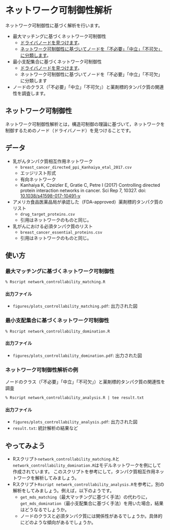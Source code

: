 # ネットワーク可制御性解析
ネットワーク可制御性に基づく解析を行います。
* 最大マッチングに基づくネットワーク可制御性
  * [ドライバノードを見つけます](https://www.nature.com/articles/nature10011)。
  * [ネットワーク可制御性に基づいてノードを「不必要」「中立」「不可欠」に分類します](https://www.pnas.org/content/113/18/4976)。
* 最小支配集合に基づくネットワーク可制御性
  * [ドライバノードを見つけます](https://iopscience.iop.org/article/10.1088/1367-2630/14/7/073005)。
  * ネットワーク可制御性に基づいてノードを「不必要」「中立」「不可欠」に分類します
* ノードのクラス（「不必要」「中立」「不可欠」）と薬剤標的タンパク質の関連性を調査します。

## ネットワーク可制御性
ネットワーク可制御性解析とは，構造可制御の理論に基づいて，ネットワークを制御するためのノード（ドライバノード）を見つけることです。

## データ
  * 乳がんタンパク質相互作用ネットワーク
    * ``breast_cancer_directed_ppi_Kanhaiya_etal_2017.csv``
    * エッジリスト形式
    * 有向ネットワーク
    * Kanhaiya K, Czeizler E, Gratie C, Petre I (2017) Controlling directed protein interaction networks in cancer. Sci Rep 7, 10327. doi: [10.1038/s41598-017-10491-y](https://doi.org/10.1038/s41598-017-10491-y)
  * アメリカ食品医薬品局が承認した（FDA-approved）薬剤標的タンパク質のリスト
    * ``drug_target_proteins.csv``
    * 引用はネットワークのものと同じ。
  * 乳がんにおける必須タンパク質のリスト
    * ``breast_cancer_essential_proteins.csv``
    * 引用はネットワークのものと同じ。

## 使い方
### 最大マッチングに基づくネットワーク可制御性
```
% Rscript network_controllability_matching.R 
```
#### 出力ファイル
* ``figures/plots_controllability_matching.pdf``: 出力された図

### 最小支配集合に基づくネットワーク可制御性
```
% Rscript network_controllability_domination.R 
```
#### 出力ファイル
* ``figures/plots_controllability_domination.pdf``: 出力された図

### ネットワーク可制御性解析の例
ノードのクラス（「不必要」「中立」「不可欠」）と薬剤標的タンパク質の関連性を調査
```
% Rscript network_controllability_analysis.R | tee result.txt
```
#### 出力ファイル
* ``figures/plots_controllability_analysis.pdf``: 出力された図
* ``result.txt``: 統計解析の結果など


## やってみよう
* Rスクリプト``network_controllability_matching.R``と``network_controllability_domination.R``はモデルネットワークを例にして作成されています。
このスクリプトを参考にして，タンパク質相互作用ネットワークを解析してみましょう。
* Rスクリプト``Rscript network_controllability_analysis.R``を参考に，別の解析をしてみましょう。例えば，以下のようです。
  * ``get_mds_matching``（最大マッチングに基づく手法）の代わりに，``get_mds_domination``（最小支配集合に基づく手法）を用いた場合，結果はどうなるでしょうか。
  * ノードのクラスと必須タンパク質には関係性があるでしょうか。具体的にどのような傾向があるでしょうか。
